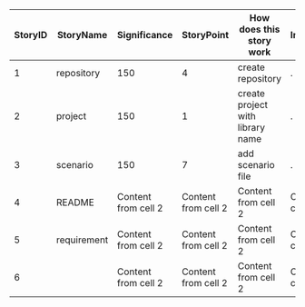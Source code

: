 StoryID | StoryName | Significance | StoryPoint |  How does this story work | ImportantPoint
------------ | ------------- | ------------- | ------------- | ------------- | ------------- 
1 | repository | 150 | 4 | create repository | . 
2 | project | 150 | 1 | create project with library name | .  
3 | scenario | 150 | 7 | add scenario file | . 
4 | README | Content from cell 2 | Content from cell 2 | Content from cell 2 | Content from cell 2 
5 | requirement | Content from cell 2 | Content from cell 2 | Content from cell 2 | Content from cell 2 
6 |  | Content from cell 2 | Content from cell 2 | Content from cell 2 | Content from cell 2 
